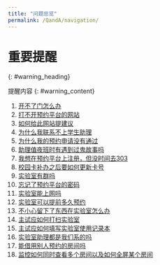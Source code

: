 ```yaml
---
title: "问题总览"
permalink: /QandA/navigation/
---
```


# 重要提醒
{: #warning_heading}

提醒内容
{: #warning_content}

1. [开不了门怎么办](https://neutrino3316.github.io/balyspusys/QandA/01/)
2. [打不开预约平台的网站](https://neutrino3316.github.io/balyspusys/QandA/02/)
3. [如何给此网站提建议](https://neutrino3316.github.io/balyspusys/QandA/03/)
4. [为什么我联系不上学生助理](https://neutrino3316.github.io/balyspusys/QandA/04/)
5. [为什么我的预约申请没有通过](https://neutrino3316.github.io/balyspusys/QandA/05/)
6. [助理值夜班时有遇到过鬼故事吗](https://neutrino3316.github.io/balyspusys/QandA/06/)
7. [我想在预约平台上注册，但没时间去303](https://neutrino3316.github.io/balyspusys/QandA/07/)
8. [校园卡补办之后要如何更新卡号](https://neutrino3316.github.io/balyspusys/QandA/08/)
9. [实验室有群吗](https://neutrino3316.github.io/balyspusys/QandA/09/)
10. [忘记了预约平台的密码](https://neutrino3316.github.io/balyspusys/QandA/10/)
11. [实验室能上网吗](https://neutrino3316.github.io/balyspusys/QandA/11/)
12. [实验室可以提前多久预约](https://neutrino3316.github.io/balyspusys/QandA/12/)
13. [不小心留下了东西在实验室怎么办](https://neutrino3316.github.io/balyspusys/QandA/13/)
14. [主试应如何打扫实验室](https://neutrino3316.github.io/balyspusys/QandA/14/)
15. [主试应如何填写实验室使用记录本](https://neutrino3316.github.io/balyspusys/QandA/15/)
16. [实验室助理都是我们系的吗](https://neutrino3316.github.io/balyspusys/QandA/16/)
17. [能借用别人预约的房间吗](https://neutrino3316.github.io/balyspusys/QandA/17/)
18. [监控如何同时查看多个房间以及如何全屏某个房间](https://neutrino3316.github.io/balyspusys/QandA/18/)
